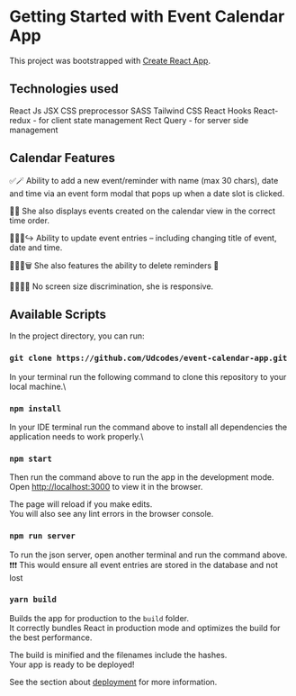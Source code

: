 # Getting Started with Event Calendar App

This project was bootstrapped with [Create React App](https://github.com/facebook/create-react-app).

## Technologies used

React Js
JSX
CSS preprocessor SASS
Tailwind CSS
React Hooks
React-redux - for client state management
Rect Query - for server side management

## Calendar Features

✅🪄 Ability to add a new event/reminder with name (max 30 chars), date and time via an event form modal that pops up when a date slot is clicked.

📍🔎 She also displays events created on the calendar view in the correct time order.

🧘🏽‍♂️↪️ Ability to update event entries – including changing title of event, date and time.

🏌🏽‍♀️🗑 She also features the ability to delete reminders 🚮

🙅🏽‍♀️🚫 No screen size discrimination, she is responsive.

## Available Scripts

In the project directory, you can run:

### `git clone https://github.com/Udcodes/event-calendar-app.git`

In your terminal run the following command to clone this repository to your local machine.\

### `npm install`

In your IDE terminal run the command above to install all dependencies the application needs to work properly.\

### `npm start`

Then run the command above to run the app in the development mode.\
Open [http://localhost:3000](http://localhost:3000) to view it in the browser.

The page will reload if you make edits.\
You will also see any lint errors in the browser console.

### `npm run server`

To run the json server, open another terminal and run the command above.
❗️❗️❗️ This would ensure all event entries are stored in the database and not lost

### `yarn build`

Builds the app for production to the `build` folder.\
It correctly bundles React in production mode and optimizes the build for the best performance.

The build is minified and the filenames include the hashes.\
Your app is ready to be deployed!

See the section about [deployment](https://facebook.github.io/create-react-app/docs/deployment) for more information.

